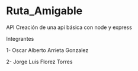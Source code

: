 # Ruta_Amigable
API
Creación de una api básica con node y express

Integrantes

1- Oscar Alberto Arrieta Gonzalez

2- Jorge Luis Florez Torres
